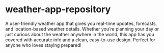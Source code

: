 # weather-app-repository
A user-friendly weather app that gives you real-time updates, forecasts, and location-based weather details. Whether you’re planning your day or just curious about the weather anywhere in the world, this app has you covered with accurate info and a clean, easy-to-use design. Perfect for anyone who loves staying prepared!
